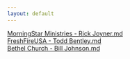 ```yaml
---
layout: default
---
```


<a href='/ministries/MorningStar Ministries - Rick Joyner.md.md'>MorningStar Ministries - Rick Joyner.md</a><br><a href='/ministries/FreshFireUSA - Todd Bentley.md.md'>FreshFireUSA - Todd Bentley.md</a><br><a href='/ministries/Bethel Church - Bill Johnson.md.md'>Bethel Church - Bill Johnson.md</a><br>